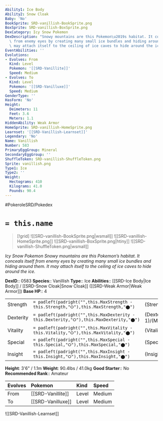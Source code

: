 ```yaml
---
Ability1: Ice Body
Ability2: Snow Cloak
Baby: 'No'
BookSprite: SRD-vanillish-BookSprite.png
BoxSprite: SRD-vanillish-BoxSprite.png
DexCategory: Icy Snow Pokemon
DexDescription: "Snowy mountains are this Pokemon\u2019s habitat. It conceals itself\
  \ from enemy eyes by creating many small ice bundles and hiding around them. It\
  \ may attach itself to the ceiling of ice caves to hide around the ice."
EventAbilities: ''
Evolutions:
- Evolves: From
  Kind: Level
  Pokemon: '[[SRD-Vanillite]]'
  Speed: Medium
- Evolves: To
  Kind: Level
  Pokemon: '[[SRD-Vanilluxe]]'
  Speed: Medium
GenderType: ''
HasForm: 'No'
Height:
  Deimeters: 11
  Feet: 3.6
  Meters: 1.1
HiddenAbility: Weak Armor
HomeSprite: SRD-vanillish-HomeSprite.png
Learnset: '[[SRD-Vanillish-Learnset]]'
Legendary: 'No'
Name: Vanillish
Number: 583
PrimaryEggGroup: Mineral
SecondaryEggGroup: ''
ShuffleToken: SRD-vanillish-ShuffleToken.png
Sprite: vanillish.png
Type1: Ice
Type2: ''
Weight:
  Hectograms: 410
  Kilograms: 41.0
  Pounds: 90.4
---
```


#PokeroleSRD/Pokedex

# `= this.name`

> [!grid]
> ![[SRD-vanillish-BookSprite.png|wsmall]]
> ![[SRD-vanillish-HomeSprite.png]]
> ![[SRD-vanillish-BoxSprite.png|htiny]]
> ![[SRD-vanillish-ShuffleToken.png|wsmall]]


*Icy Snow Pokemon*
*Snowy mountains are this Pokemon’s habitat. It conceals itself from enemy eyes by creating many small ice bundles and hiding around them. It may attach itself to the ceiling of ice caves to hide around the ice.*

**DexID**:: 0583
**Species**:: Vanillish
**Type**:: Ice
**Abilities**:: [[SRD-Ice Body|Ice Body]] / [[SRD-Snow Cloak|Snow Cloak]] ([[SRD-Weak Armor|Weak Armor]])
**Base HP**:: 4

|           |                                                                                        |                                          |
| --------- | -------------------------------------------------------------------------------------- | ---------------------------------------- |
| Strength  | `= padleft(padright("",this.MaxStrength - this.Strength,"⭘"),this.MaxStrength,"⬤")`    | (Strength::2)/(MaxStrength::4)   |
| Dexterity | `= padleft(padright("",this.MaxDexterity - this.Dexterity,"⭘"),this.MaxDexterity,"⬤")` | (Dexterity:: 1)/(MaxDexterity::3) |
| Vitality  | `= padleft(padright("",this.MaxVitality - this.Vitality,"⭘"),this.MaxVitality,"⬤")`    | (Vitality::2)/(MaxVitality::4)   |
| Special   | `= padleft(padright("",this.MaxSpecial - this.Special,"⭘"),this.MaxSpecial,"⬤")`       | (Special::2)/(MaxSpecial::5)     |
| Insight   | `= padleft(padright("",this.MaxInsight - this.Insight,"⭘"),this.MaxInsight,"⬤")`       | (Insight::2)/(MaxInsight::5)     |

**Height**: 3'6" / 1.1m
**Weight**: 90.4lbs / 41.0kg
**Good Starter**:: No
**Recommended Rank**:: Amateur

| Evolves   | Pokemon           | Kind   | Speed   |
|:----------|:------------------|:-------|:--------|
| From      | [[SRD-Vanillite]] | Level  | Medium  |
| To        | [[SRD-Vanilluxe]] | Level  | Medium  |

![[SRD-Vanillish-Learnset]]